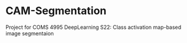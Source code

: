 # CAM-Segmentation
Project for COMS 4995 DeepLearning S22: Class activation map-based image segmentaion
